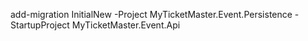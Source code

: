 add-migration InitialNew -Project MyTicketMaster.Event.Persistence -StartupProject MyTicketMaster.Event.Api